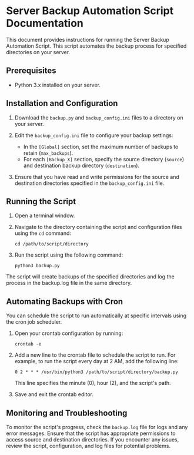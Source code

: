 # Server Backup Automation Script Documentation

This document provides instructions for running the Server Backup Automation Script. This script automates the backup process for specified directories on your server.

## Prerequisites

- Python 3.x installed on your server.


## Installation and Configuration

1. Download the `backup.py` and `backup_config.ini` files to a directory on your server.

2. Edit the `backup_config.ini` file to configure your backup settings:
   - In the `[Global]` section, set the maximum number of backups to retain (`max_backups`).
   - For each `[Backup_X]` section, specify the source directory (`source`) and destination backup directory (`destination`).

3. Ensure that you have read and write permissions for the source and destination directories specified in the `backup_config.ini` file.


## Running the Script

1. Open a terminal window.

2. Navigate to the directory containing the script and configuration files using the `cd` command:
   ```shell
   cd /path/to/script/directory
   ```

3. Run the script using the following command:
   ```shell
   python3 backup.py
   ```

The script will create backups of the specified directories and log the process in the backup.log file in the same directory.


## Automating Backups with Cron
You can schedule the script to run automatically at specific intervals using the cron job scheduler.

1. Open your crontab configuration by running:
   ```shell
   crontab -e
   ```

2. Add a new line to the crontab file to schedule the script to run. For example, to run the script every day at 2 AM, add the following line:
   ```shell
   0 2 * * * /usr/bin/python3 /path/to/script/directory/backup.py
   ```

   This line specifies the minute (0), hour (2), and the script's path.


3. Save and exit the crontab editor.


## Monitoring and Troubleshooting
To monitor the script's progress, check the `backup.log` file for logs and any error messages.
Ensure that the script has appropriate permissions to access source and destination directories.
If you encounter any issues, review the script, configuration, and log files for potential problems.
